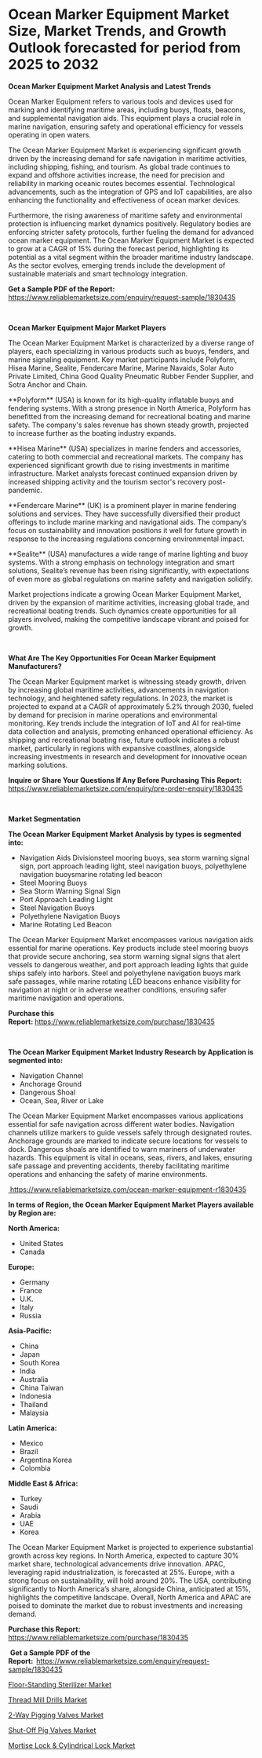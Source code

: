 <p><h1>Ocean Marker Equipment Market Size, Market Trends, and Growth Outlook forecasted for period from 2025 to 2032</h1></p><p><strong>Ocean Marker Equipment Market Analysis and Latest Trends</strong></p>
<p><p>Ocean Marker Equipment refers to various tools and devices used for marking and identifying maritime areas, including buoys, floats, beacons, and supplemental navigation aids. This equipment plays a crucial role in marine navigation, ensuring safety and operational efficiency for vessels operating in open waters.</p><p>The Ocean Marker Equipment Market is experiencing significant growth driven by the increasing demand for safe navigation in maritime activities, including shipping, fishing, and tourism. As global trade continues to expand and offshore activities increase, the need for precision and reliability in marking oceanic routes becomes essential. Technological advancements, such as the integration of GPS and IoT capabilities, are also enhancing the functionality and effectiveness of ocean marker devices.</p><p>Furthermore, the rising awareness of maritime safety and environmental protection is influencing market dynamics positively. Regulatory bodies are enforcing stricter safety protocols, further fueling the demand for advanced ocean marker equipment. The Ocean Marker Equipment Market is expected to grow at a CAGR of 15% during the forecast period, highlighting its potential as a vital segment within the broader maritime industry landscape. As the sector evolves, emerging trends include the development of sustainable materials and smart technology integration.</p></p>
<p><strong>Get a Sample PDF of the Report:&nbsp;</strong> <a href="https://www.reliablemarketsize.com/enquiry/request-sample/1830435?utm_campaign=1103&utm_medium=2&utm_source=Github&utm_content=ia&utm_term=12042025&utm_id=ocean-marker-equipment">https://www.reliablemarketsize.com/enquiry/request-sample/1830435</a></p>
<p>&nbsp;</p>
<p><strong>Ocean Marker Equipment Major Market Players</strong></p>
<p><p>The Ocean Marker Equipment Market is characterized by a diverse range of players, each specializing in various products such as buoys, fenders, and marine signaling equipment. Key market participants include Polyform, Hisea Marine, Sealite, Fendercare Marine, Marine Navaids, Solar Auto Private Limited, China Good Quality Pneumatic Rubber Fender Supplier, and Sotra Anchor and Chain.</p><p>**Polyform** (USA) is known for its high-quality inflatable buoys and fendering systems. With a strong presence in North America, Polyform has benefitted from the increasing demand for recreational boating and marine safety. The company's sales revenue has shown steady growth, projected to increase further as the boating industry expands.</p><p>**Hisea Marine** (USA) specializes in marine fenders and accessories, catering to both commercial and recreational markets. The company has experienced significant growth due to rising investments in maritime infrastructure. Market analysts forecast continued expansion driven by increased shipping activity and the tourism sector's recovery post-pandemic.</p><p>**Fendercare Marine** (UK) is a prominent player in marine fendering solutions and services. They have successfully diversified their product offerings to include marine marking and navigational aids. The company’s focus on sustainability and innovation positions it well for future growth in response to the increasing regulations concerning environmental impact.</p><p>**Sealite** (USA) manufactures a wide range of marine lighting and buoy systems. With a strong emphasis on technology integration and smart solutions, Sealite’s revenue has been rising significantly, with expectations of even more as global regulations on marine safety and navigation solidify.</p><p>Market projections indicate a growing Ocean Marker Equipment Market, driven by the expansion of maritime activities, increasing global trade, and recreational boating trends. Such dynamics create opportunities for all players involved, making the competitive landscape vibrant and poised for growth.</p></p>
<p>&nbsp;</p>
<p><strong>What Are The Key Opportunities For Ocean Marker Equipment Manufacturers?</strong></p>
<p><p>The Ocean Marker Equipment market is witnessing steady growth, driven by increasing global maritime activities, advancements in navigation technology, and heightened safety regulations. In 2023, the market is projected to expand at a CAGR of approximately 5.2% through 2030, fueled by demand for precision in marine operations and environmental monitoring. Key trends include the integration of IoT and AI for real-time data collection and analysis, promoting enhanced operational efficiency. As shipping and recreational boating rise, future outlook indicates a robust market, particularly in regions with expansive coastlines, alongside increasing investments in research and development for innovative ocean marking solutions.</p></p>
<p><strong>Inquire or Share Your Questions If Any Before Purchasing This Report:</strong> <a href="https://www.reliablemarketsize.com/enquiry/pre-order-enquiry/1830435?utm_campaign=1103&utm_medium=2&utm_source=Github&utm_content=ia&utm_term=12042025&utm_id=ocean-marker-equipment">https://www.reliablemarketsize.com/enquiry/pre-order-enquiry/1830435</a></p>
<p>&nbsp;</p>
<p><strong>Market Segmentation</strong></p>
<p><strong>The Ocean Marker Equipment Market Analysis by types is segmented into:</strong></p>
<p><ul><li>Navigation Aids Divisionsteel mooring buoys, sea storm warning signal sign, port approach leading light, steel navigation buoys, polyethylene navigation buoysmarine rotating led beacon</li><li>Steel Mooring Buoys</li><li>Sea Storm Warning Signal Sign</li><li>Port Approach Leading Light</li><li>Steel Navigation Buoys</li><li>Polyethylene Navigation Buoys</li><li>Marine Rotating Led Beacon</li></ul></p>
<p><p>The Ocean Marker Equipment Market encompasses various navigation aids essential for marine operations. Key products include steel mooring buoys that provide secure anchoring, sea storm warning signal signs that alert vessels to dangerous weather, and port approach leading lights that guide ships safely into harbors. Steel and polyethylene navigation buoys mark safe passages, while marine rotating LED beacons enhance visibility for navigation at night or in adverse weather conditions, ensuring safer maritime navigation and operations.</p></p>
<p><strong>Purchase this Report:&nbsp;</strong><a href="https://www.reliablemarketsize.com/purchase/1830435?utm_campaign=1103&utm_medium=2&utm_source=Github&utm_content=ia&utm_term=12042025&utm_id=ocean-marker-equipment">https://www.reliablemarketsize.com/purchase/1830435</a></p>
<p>&nbsp;</p>
<p><strong>The Ocean Marker Equipment Market Industry Research by Application is segmented into:</strong></p>
<p><ul><li>Navigation Channel</li><li>Anchorage Ground</li><li>Dangerous Shoal</li><li>Ocean, Sea, River or Lake</li></ul></p>
<p><p>The Ocean Marker Equipment Market encompasses various applications essential for safe navigation across different water bodies. Navigation channels utilize markers to guide vessels safely through designated routes. Anchorage grounds are marked to indicate secure locations for vessels to dock. Dangerous shoals are identified to warn mariners of underwater hazards. This equipment is vital in oceans, seas, rivers, and lakes, ensuring safe passage and preventing accidents, thereby facilitating maritime operations and enhancing the safety of marine environments.</p></p>
<p><a href="https://www.reliablemarketsize.com/ocean-marker-equipment-r1830435?utm_campaign=1103&utm_medium=2&utm_source=Github&utm_content=ia&utm_term=12042025&utm_id=ocean-marker-equipment">&nbsp;https://www.reliablemarketsize.com/ocean-marker-equipment-r1830435</a></p>
<p><strong>In terms of Region, the Ocean Marker Equipment Market Players available by Region are:</strong></p>
<p>
    <p> <strong> North America: </strong>
        <ul>
            <li>United States</li>
            <li>Canada</li>
        </ul>
        </p> 
    <p> <strong> Europe: </strong>
        <ul>
            <li>Germany</li>
            <li>France</li>
            <li>U.K.</li>
            <li>Italy</li>
            <li>Russia</li>
        </ul>
        </p> 
    <p> <strong> Asia-Pacific: </strong>
        <ul>
            <li>China</li>
            <li>Japan</li>
            <li>South Korea</li>
            <li>India</li>
            <li>Australia</li>
            <li>China Taiwan</li>
            <li>Indonesia</li>
            <li>Thailand</li>
            <li>Malaysia</li>
        </ul>
        </p> 
    <p> <strong> Latin America: </strong>
        <ul>
            <li>Mexico</li>
            <li>Brazil</li>
            <li>Argentina Korea</li>
            <li>Colombia</li>
        </ul>
        </p> 
    <p> <strong> Middle East & Africa: </strong>
        <ul>
            <li>Turkey</li>
            <li>Saudi</li>
            <li>Arabia</li>
            <li>UAE</li>
            <li>Korea</li>
        </ul>
    </p>
    </p>
<p><p>The Ocean Marker Equipment Market is projected to experience substantial growth across key regions. In North America, expected to capture 30% market share, technological advancements drive innovation. APAC, leveraging rapid industrialization, is forecasted at 25%. Europe, with a strong focus on sustainability, will hold around 20%. The USA, contributing significantly to North America’s share, alongside China, anticipated at 15%, highlights the competitive landscape. Overall, North America and APAC are poised to dominate the market due to robust investments and increasing demand.</p></p>
<p><strong>Purchase this Report: </strong><a href="https://www.reliablemarketsize.com/purchase/1830435?utm_campaign=1103&utm_medium=2&utm_source=Github&utm_content=ia&utm_term=12042025&utm_id=ocean-marker-equipment">https://www.reliablemarketsize.com/purchase/1830435</a></p>
<p>&nbsp;<strong>Get a Sample PDF of the Report:&nbsp;&nbsp;</strong><a href="https://www.reliablemarketsize.com/enquiry/request-sample/1830435?utm_campaign=1103&utm_medium=2&utm_source=Github&utm_content=ia&utm_term=12042025&utm_id=ocean-marker-equipment">https://www.reliablemarketsize.com/enquiry/request-sample/1830435</a></p>
<p><strong></strong></p>
<p><p><a href="https://github.com/drielvinki/Market-Research-Report-List-1/blob/main/floor-standing-sterilizer-market.md?utm_campaign=1103&utm_medium=2&utm_source=Github&utm_content=ia&utm_term=12042025&utm_id=ocean-marker-equipment">Floor-Standing Sterilizer Market</a></p><p><a href="https://github.com/latzerelfigo48/Market-Research-Report-List-1/blob/main/thread-mill-drills-market.md?utm_campaign=1103&utm_medium=2&utm_source=Github&utm_content=ia&utm_term=12042025&utm_id=ocean-marker-equipment">Thread Mill Drills Market</a></p><p><a href="https://github.com/reahmmunises/Market-Research-Report-List-1/blob/main/2-way-pigging-valves-market.md?utm_campaign=1103&utm_medium=2&utm_source=Github&utm_content=ia&utm_term=12042025&utm_id=ocean-marker-equipment">2-Way Pigging Valves Market</a></p><p><a href="https://github.com/moratronak3q/Market-Research-Report-List-1/blob/main/shut-off-pig-valves-market.md?utm_campaign=1103&utm_medium=2&utm_source=Github&utm_content=ia&utm_term=12042025&utm_id=ocean-marker-equipment">Shut-Off Pig Valves Market</a></p><p><a href="https://github.com/ghaligopezf5/Market-Research-Report-List-1/blob/main/mortise-lock-cylindrical-lock-market.md?utm_campaign=1103&utm_medium=2&utm_source=Github&utm_content=ia&utm_term=12042025&utm_id=ocean-marker-equipment">Mortise Lock & Cylindrical Lock Market</a></p></p>